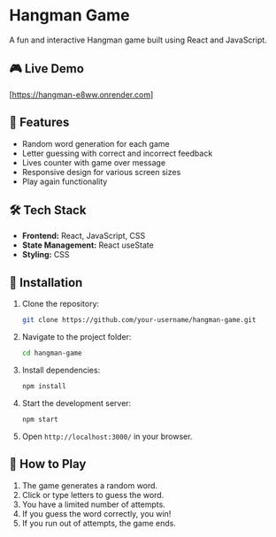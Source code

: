 # Hangman Game

A fun and interactive Hangman game built using React and JavaScript.

## 🎮 Live Demo

[https://hangman-e8ww.onrender.com]

## 📌 Features

- Random word generation for each game
- Letter guessing with correct and incorrect feedback
- Lives counter with game over message
- Responsive design for various screen sizes
- Play again functionality

## 🛠️ Tech Stack

- **Frontend:** React, JavaScript, CSS
- **State Management:** React useState
- **Styling:** CSS

## 🚀 Installation

1. Clone the repository:
   ```sh
   git clone https://github.com/your-username/hangman-game.git
   ```
2. Navigate to the project folder:
   ```sh
   cd hangman-game
   ```
3. Install dependencies:
   ```sh
   npm install
   ```
4. Start the development server:
   ```sh
   npm start
   ```
5. Open `http://localhost:3000/` in your browser.

## 📌 How to Play

1. The game generates a random word.
2. Click or type letters to guess the word.
3. You have a limited number of attempts.
4. If you guess the word correctly, you win!
5. If you run out of attempts, the game ends.
